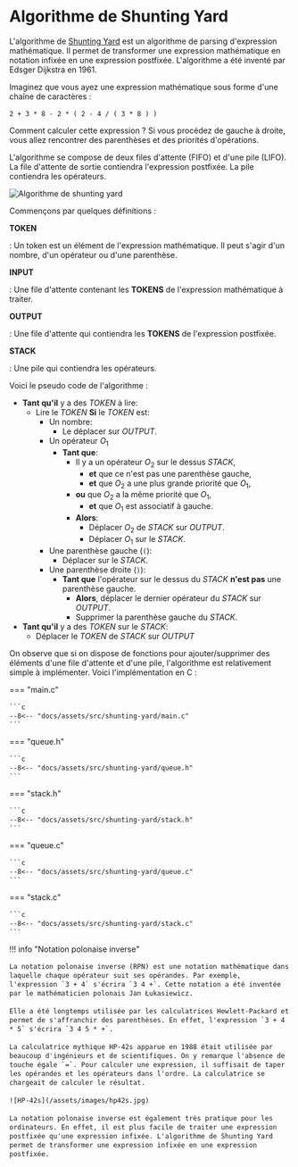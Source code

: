 # Algorithme de Shunting Yard

L'algorithme de [Shunting Yard](https://fr.wikipedia.org/wiki/Algorithme_de_Shunting-yard) est un algorithme de parsing d'expression mathématique. Il permet de transformer une expression mathématique en notation infixée en une expression postfixée. L'algorithme a été inventé par Edsger Dijkstra en 1961.

Imaginez que vous ayez une expression mathématique sous forme d'une chaîne de caractères :

```text
2 + 3 * 8 - 2 * ( 2 - 4 / ( 3 * 8 ) )
```

Comment calculer cette expression ? Si vous procédez de gauche à droite, vous allez rencontrer des parenthèses et des priorités d'opérations.

L'algorithme se compose de deux files d'attente (FIFO) et d'une pile (LIFO). La file d'attente de sortie contiendra l'expression postfixée. La pile contiendra les opérateurs.

![Algorithme de shunting yard](/assets/images/shunting-yard.drawio)

Commençons par quelques définitions :

**TOKEN**

: Un token est un élément de l'expression mathématique. Il peut s'agir d'un nombre, d'un opérateur ou d'une parenthèse.

**INPUT**

: Une file d'attente contenant les **TOKENS** de l'expression mathématique à traiter.

**OUTPUT**

: Une file d'attente qui contiendra les **TOKENS** de l'expression postfixée.

**STACK**

: Une pile qui contiendra les opérateurs.

Voici le pseudo code de l'algorithme :

- **Tant qu'il** y a des *TOKEN* à lire:
  - Lire le *TOKEN*
    **Si** le *TOKEN* est:
    - Un nombre:
      - Le déplacer sur *OUTPUT*.
    - Un opérateur $O_1$
      - **Tant que**:
        - Il y a un opérateur $O_2$ sur le dessus *STACK*,
          - **et** que ce n'est pas une parenthèse gauche,
          - **et** que $O_2$ a une plus grande priorité que $O_1$,
        - **ou** que $O_2$ a la même priorité que $O_1$,
          - **et** que $O_1$ est associatif à gauche.
        - **Alors**:
          - Déplacer $O_2$ de *STACK* sur *OUTPUT*.
          - Déplacer $O_1$ sur le *STACK*.
    - Une parenthèse gauche (`(`):
      - Déplacer sur le *STACK*.
    - Une parenthèse droite (`)`):
      - **Tant que** l'opérateur sur le dessus du *STACK* **n'est pas** une parenthèse gauche.
        - **Alors**, déplacer le dernier opérateur du *STACK* sur *OUTPUT*.
        - Supprimer la parenthèse gauche du *STACK*.
- **Tant qu'il** y a des *TOKEN* sur le *STACK*:
  - Déplacer le *TOKEN* de *STACK* sur *OUTPUT*

On observe que si on dispose de fonctions pour ajouter/supprimer des éléments d'une file d'attente et d'une pile, l'algorithme est relativement simple à implémenter. Voici l'implémentation en C :

=== "main.c"

    ```c
    --8<-- "docs/assets/src/shunting-yard/main.c"
    ```

=== "queue.h"

    ```c
    --8<-- "docs/assets/src/shunting-yard/queue.h"
    ```

=== "stack.h"

    ```c
    --8<-- "docs/assets/src/shunting-yard/stack.h"
    ```

=== "queue.c"

    ```c
    --8<-- "docs/assets/src/shunting-yard/queue.c"
    ```

=== "stack.c"

    ```c
    --8<-- "docs/assets/src/shunting-yard/stack.c"
    ```

!!! info "Notation polonaise inverse"

    La notation polonaise inverse (RPN) est une notation mathématique dans laquelle chaque opérateur suit ses opérandes. Par exemple, l'expression `3 + 4` s'écrira `3 4 +`. Cette notation a été inventée par le mathématicien polonais Jan Łukasiewicz.

    Elle a été longtemps utilisée par les calculatrices Hewlett-Packard et permet de s'affranchir des parenthèses. En effet, l'expression `3 + 4 * 5` s'écrira `3 4 5 * +`.

    La calculatrice mythique HP-42s apparue en 1988 était utilisée par beaucoup d'ingénieurs et de scientifiques. On y remarque l'absence de touche égale `=`. Pour calculer une expression, il suffisait de taper les opérandes et les opérateurs dans l'ordre. La calculatrice se chargeait de calculer le résultat.

    ![HP-42s](/assets/images/hp42s.jpg)

    La notation polonaise inverse est également très pratique pour les ordinateurs. En effet, il est plus facile de traiter une expression postfixée qu'une expression infixée. L'algorithme de Shunting Yard permet de transformer une expression infixée en une expression postfixée.
